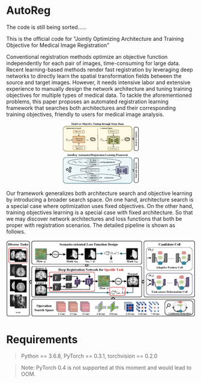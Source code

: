 # AutoReg

The code is still being sorted......

This is the official code for "Jointly Optimizing Architecture and Training Objective for Medical Image Registration" 


Conventional registration methods optimize an objective function independently for each pair of images, time-consuming for large data.
Recent learning-based methods render fast registration by leveraging deep networks to directly learn the spatial transformation fields between the source and target images. 
However, it needs intensive labor and extensive experience to manually design the network architecture and tuning training objectives for multiple types of medical data.
To tackle the aforementioned problems, this paper proposes an automated registration learning framework that searches both architectures and their corresponding training objectives, friendly to users for medical image analysis. 

<div align=center>
<img src=pipline.png width=40% />
</div>

Our framework generalizes both architecture search and objective learning by introducing a broader search space. On one hand, architecture search is a special case where optimization uses fixed objectives. On the other hand, training objectives learning is a special case with fixed architecture. So that we may discover network architectures and loss functions that both be proper with registration scenarios. The detailed pipeline is shown as follows.


![Alt text](pipeline.png)



# Requirements

> Python == 3.6.8, PyTorch == 0.3.1, torchvision == 0.2.0  <br>

> Note: PyTorch 0.4 is not supported at this moment and would lead to OOM.  <br>




